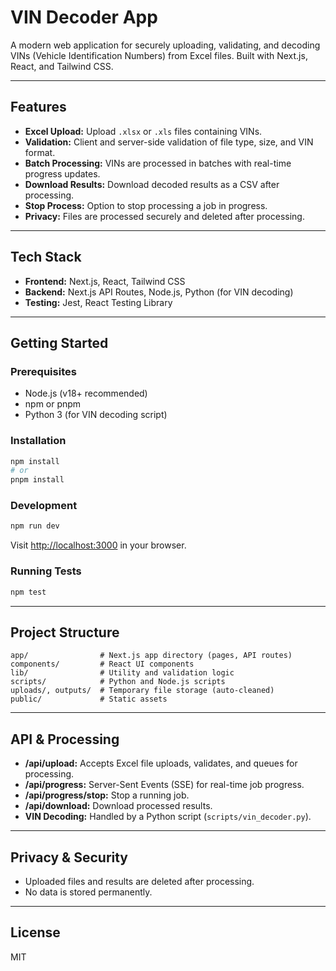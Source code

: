 # VIN Decoder App

A modern web application for securely uploading, validating, and decoding VINs (Vehicle Identification Numbers) from Excel files. Built with Next.js, React, and Tailwind CSS.

---

## Features

- **Excel Upload:** Upload `.xlsx` or `.xls` files containing VINs.
- **Validation:** Client and server-side validation of file type, size, and VIN format.
- **Batch Processing:** VINs are processed in batches with real-time progress updates.
- **Download Results:** Download decoded results as a CSV after processing.
- **Stop Process:** Option to stop processing a job in progress.
- **Privacy:** Files are processed securely and deleted after processing.

---

## Tech Stack

- **Frontend:** Next.js, React, Tailwind CSS
- **Backend:** Next.js API Routes, Node.js, Python (for VIN decoding)
- **Testing:** Jest, React Testing Library

---

## Getting Started

### Prerequisites

- Node.js (v18+ recommended)
- npm or pnpm
- Python 3 (for VIN decoding script)

### Installation

```sh
npm install
# or
pnpm install
```

### Development

```sh
npm run dev
```

Visit [http://localhost:3000](http://localhost:3000) in your browser.

### Running Tests

```sh
npm test
```

---

## Project Structure

```text
app/                # Next.js app directory (pages, API routes)
components/         # React UI components
lib/                # Utility and validation logic
scripts/            # Python and Node.js scripts
uploads/, outputs/  # Temporary file storage (auto-cleaned)
public/             # Static assets
```

---

## API & Processing

- **/api/upload:** Accepts Excel file uploads, validates, and queues for processing.
- **/api/progress:** Server-Sent Events (SSE) for real-time job progress.
- **/api/progress/stop:** Stop a running job.
- **/api/download:** Download processed results.
- **VIN Decoding:** Handled by a Python script (`scripts/vin_decoder.py`).

---

## Privacy & Security

- Uploaded files and results are deleted after processing.
- No data is stored permanently.

---

## License

MIT
